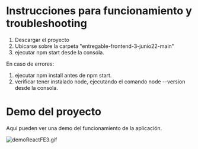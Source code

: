 # Instrucciones para funcionamiento y troubleshooting

1. Descargar el proyecto
2. Ubicarse sobre la carpeta "entregable-frontend-3-junio22-main"
3. ejecutar npm start desde la consola.

En caso de errores:
1. ejecutar npm install antes de npm start.
2. verificar tener instalado node, ejecutando el comando node --version desde la consola.

# Demo del proyecto

Aquí pueden ver una demo del funcionamiento de la aplicación.

![demoReactFE3.gif](https://raw.githubusercontent.com/Frontend-III/entregable-frontend-3-junio22/main/demoReactFE3.gif)
